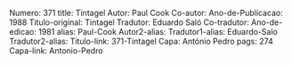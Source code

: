 Numero: 371
title: Tintagel
Autor: Paul Cook
Co-autor: 
Ano-de-Publicacao: 1988
Titulo-original: Tintagel
Tradutor: Eduardo Saló
Co-tradutor: 
Ano-de-edicao: 1981
alias: Paul-Cook
Autor2-alias: 
Tradutor1-alias: Eduardo-Salo
Tradutor2-alias: 
Titulo-link: 371-Tintagel
Capa: António Pedro
pags: 274
Capa-link: Antonio-Pedro